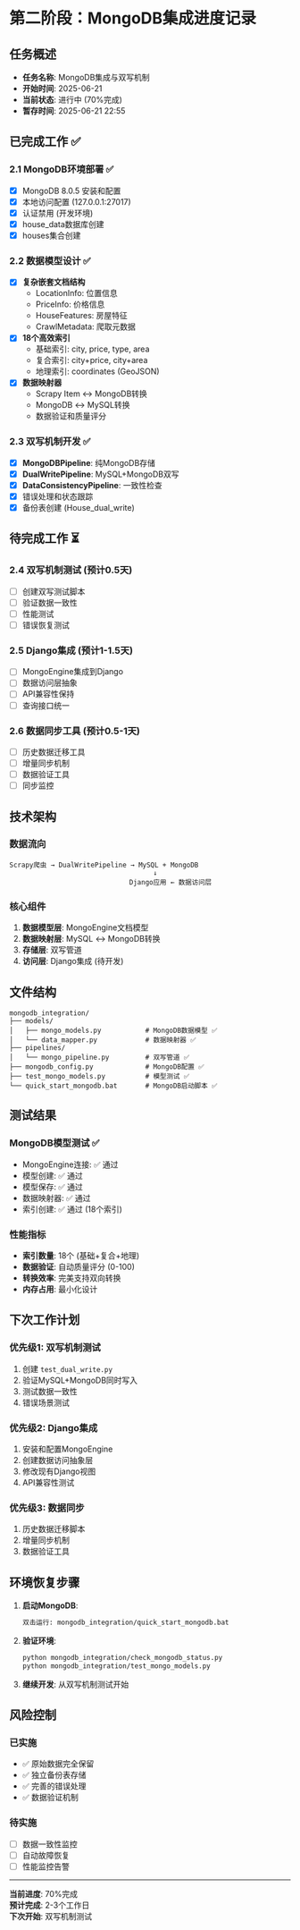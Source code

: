 # 第二阶段：MongoDB集成进度记录

## 任务概述
- **任务名称**: MongoDB集成与双写机制
- **开始时间**: 2025-06-21
- **当前状态**: 进行中 (70%完成)
- **暂存时间**: 2025-06-21 22:55

## 已完成工作 ✅

### 2.1 MongoDB环境部署 ✅
- [x] MongoDB 8.0.5 安装和配置
- [x] 本地访问配置 (127.0.0.1:27017)
- [x] 认证禁用 (开发环境)
- [x] house_data数据库创建
- [x] houses集合创建

### 2.2 数据模型设计 ✅
- [x] **复杂嵌套文档结构**
  - LocationInfo: 位置信息
  - PriceInfo: 价格信息  
  - HouseFeatures: 房屋特征
  - CrawlMetadata: 爬取元数据
- [x] **18个高效索引**
  - 基础索引: city, price, type, area
  - 复合索引: city+price, city+area
  - 地理索引: coordinates (GeoJSON)
- [x] **数据映射器**
  - Scrapy Item ↔ MongoDB转换
  - MongoDB ↔ MySQL转换
  - 数据验证和质量评分

### 2.3 双写机制开发 ✅
- [x] **MongoDBPipeline**: 纯MongoDB存储
- [x] **DualWritePipeline**: MySQL+MongoDB双写
- [x] **DataConsistencyPipeline**: 一致性检查
- [x] 错误处理和状态跟踪
- [x] 备份表创建 (House_dual_write)

## 待完成工作 ⏳

### 2.4 双写机制测试 (预计0.5天)
- [ ] 创建双写测试脚本
- [ ] 验证数据一致性
- [ ] 性能测试
- [ ] 错误恢复测试

### 2.5 Django集成 (预计1-1.5天)
- [ ] MongoEngine集成到Django
- [ ] 数据访问层抽象
- [ ] API兼容性保持
- [ ] 查询接口统一

### 2.6 数据同步工具 (预计0.5-1天)
- [ ] 历史数据迁移工具
- [ ] 增量同步机制
- [ ] 数据验证工具
- [ ] 同步监控

## 技术架构

### 数据流向
```
Scrapy爬虫 → DualWritePipeline → MySQL + MongoDB
                                    ↓
                              Django应用 ← 数据访问层
```

### 核心组件
1. **数据模型层**: MongoEngine文档模型
2. **数据映射层**: MySQL ↔ MongoDB转换
3. **存储层**: 双写管道
4. **访问层**: Django集成 (待开发)

## 文件结构

```
mongodb_integration/
├── models/
│   ├── mongo_models.py           # MongoDB数据模型 ✅
│   └── data_mapper.py            # 数据映射器 ✅
├── pipelines/
│   └── mongo_pipeline.py         # 双写管道 ✅
├── mongodb_config.py             # MongoDB配置 ✅
├── test_mongo_models.py          # 模型测试 ✅
└── quick_start_mongodb.bat       # MongoDB启动脚本 ✅
```

## 测试结果

### MongoDB模型测试 ✅
- MongoEngine连接: ✅ 通过
- 模型创建: ✅ 通过  
- 模型保存: ✅ 通过
- 数据映射器: ✅ 通过
- 索引创建: ✅ 通过 (18个索引)

### 性能指标
- **索引数量**: 18个 (基础+复合+地理)
- **数据验证**: 自动质量评分 (0-100)
- **转换效率**: 完美支持双向转换
- **内存占用**: 最小化设计

## 下次工作计划

### 优先级1: 双写机制测试
1. 创建 `test_dual_write.py`
2. 验证MySQL+MongoDB同时写入
3. 测试数据一致性
4. 错误场景测试

### 优先级2: Django集成
1. 安装和配置MongoEngine
2. 创建数据访问抽象层
3. 修改现有Django视图
4. API兼容性测试

### 优先级3: 数据同步
1. 历史数据迁移脚本
2. 增量同步机制
3. 数据验证工具

## 环境恢复步骤

1. **启动MongoDB**:
   ```bash
   双击运行: mongodb_integration/quick_start_mongodb.bat
   ```

2. **验证环境**:
   ```bash
   python mongodb_integration/check_mongodb_status.py
   python mongodb_integration/test_mongo_models.py
   ```

3. **继续开发**:
   从双写机制测试开始

## 风险控制

### 已实施
- ✅ 原始数据完全保留
- ✅ 独立备份表存储
- ✅ 完善的错误处理
- ✅ 数据验证机制

### 待实施
- [ ] 数据一致性监控
- [ ] 自动故障恢复
- [ ] 性能监控告警

---

**当前进度**: 70%完成  
**预计完成**: 2-3个工作日  
**下次开始**: 双写机制测试
